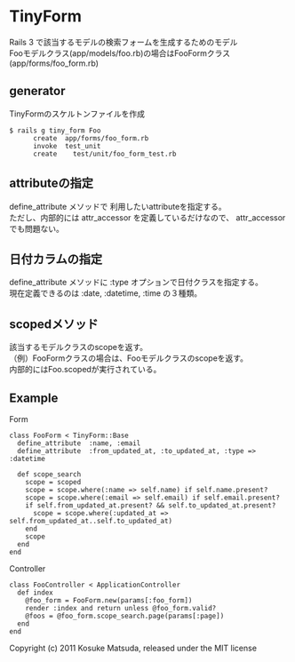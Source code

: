 # TinyForm

Rails 3 で該当するモデルの検索フォームを生成するためのモデル  
Fooモデルクラス(app/models/foo.rb)の場合はFooFormクラス(app/forms/foo_form.rb)

## generator

TinyFormのスケルトンファイルを作成

    $ rails g tiny_form Foo
          create  app/forms/foo_form.rb
          invoke  test_unit
          create    test/unit/foo_form_test.rb

## attributeの指定

define\_attribute メソッドで 利用したいattributeを指定する。  
ただし、内部的には attr\_accessor を定義しているだけなので、 attr\_accessor でも問題ない。

## 日付カラムの指定

define\_attribute メソッドに :type オプションで日付クラスを指定する。  
現在定義できるのは :date, :datetime, :time の３種類。

## scopedメソッド

該当するモデルクラスのscopeを返す。  
（例）FooFormクラスの場合は、Fooモデルクラスのscopeを返す。  
内部的にはFoo.scopedが実行されている。

## Example

Form

    class FooForm < TinyForm::Base
      define_attribute  :name, :email
      define_attribute  :from_updated_at, :to_updated_at, :type => :datetime

      def scope_search
        scope = scoped
        scope = scope.where(:name => self.name) if self.name.present?
        scope = scope.where(:email => self.email) if self.email.present?
        if self.from_updated_at.present? && self.to_updated_at.present?
          scope = scope.where(:updated_at => self.from_updated_at..self.to_updated_at)
        end
        scope
      end
    end

Controller

    class FooController < ApplicationController
      def index
        @foo_form = FooForm.new(params[:foo_form])
        render :index and return unless @foo_form.valid?
        @foos = @foo_form.scope_search.page(params[:page])
      end
    end

Copyright (c) 2011 Kosuke Matsuda, released under the MIT license
